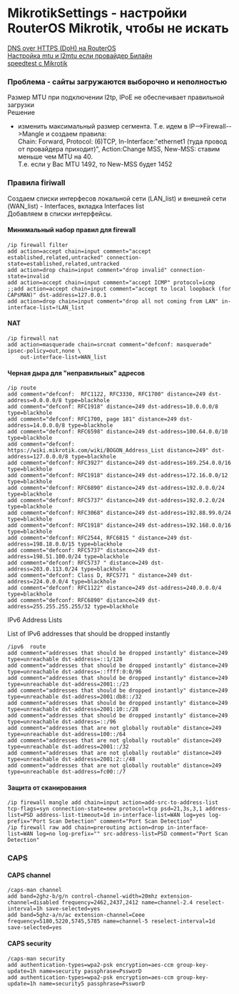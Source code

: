 # MikrotikSettings - настройки RouterOS Mikrotik, чтобы не искать
[DNS over HTTPS (DoH) на RouterOS](./DNSoverHTTPS(DoH).md)  
[Настройка mtu и l2mtu если провайдер Билайн](./beelinel2tp_mtu_l2mtu.md)  
[speedtest с Mikrotik](./sppedtest-with-mikrotik.md)  
### Проблема - сайты загружаются выборочно и неполностью  
Размер MTU при подключении l2tp, IPoE не обеспечивает правильной загрузки  
Решение  
- изменить максимальный размер сегмента. Т.е. идем в IP-->Firewall-->Mangle и создаем правила:  
Chain: Forward, Protocol: (6)TCP, In-Interface:"ethernet1 (туда провод от провайдера приходит)", Action:Change MSS, New-MSS: ставим меньше чем MTU на 40.  
Т.е. если у Вас MTU 1492, то New-MSS будет 1452  

### Правила firiwall  
Создаем списки интерфесов локальной сети (LAN_list) и внешней сети (WAN_list) - Interfaces, вкладка Interfaces list  
Добавляем в списки интерфейсы.

#### Минимальный набор правил для firewall
```
/ip firewall filter
add action=accept chain=input comment="accept established,related,untracked" connection-state=established,related,untracked
add action=drop chain=input comment="drop invalid" connection-state=invalid
add action=accept chain=input comment="accept ICMP" protocol=icmp
;;add action=accept chain=input comment="accept to local loopback (for CAPsMAN)" dst-address=127.0.0.1
add action=drop chain=input comment="drop all not coming from LAN" in-interface-list=!LAN_list
```
#### NAT
```
/ip firewall nat
add action=masquerade chain=srcnat comment="defconf: masquerade" ipsec-policy=out,none \
    out-interface-list=WAN_list
```
#### Черная дыра для "неправильных" адресов  
```
/ip route
add comment="defconf:  RFC1122, RFC3330, RFC1700" distance=249 dst-address=0.0.0.0/8 type=blackhole
add comment="defconf: RFC1918" distance=249 dst-address=10.0.0.0/8 type=blackhole
add comment="defconf: RFC1700, page 181" distance=249 dst-address=14.0.0.0/8 type=blackhole
add comment="defconf: RFC6598" distance=249 dst-address=100.64.0.0/10 type=blackhole
add comment="defconf: https://wiki.mikrotik.com/wiki/BOGON_Address_List distance=249" dst-address=127.0.0.0/8 type=blackhole
add comment="defconf: RFC3927" distance=249 dst-address=169.254.0.0/16 type=blackhole
add comment="defconf: RFC1918" distance=249 dst-address=172.16.0.0/12 type=blackhole
add comment="defconf: RFC6890" distance=249 dst-address=192.0.0.0/24 type=blackhole
add comment="defconf: RFC5737" distance=249 dst-address=192.0.2.0/24 type=blackhole
add comment="defconf: RFC3068" distance=249 dst-address=192.88.99.0/24 type=blackhole
add comment="defconf: RFC1918" distance=249 dst-address=192.168.0.0/16 type=blackhole
add comment="defconf: RFC2544, RFC6815 " distance=249 dst-address=198.18.0.0/15 type=blackhole
add comment="defconf: RFC5737" distance=249 dst-address=198.51.100.0/24 type=blackhole
add comment="defconf: RFC5737 " distance=249 dst-address=203.0.113.0/24 type=blackhole
add comment="defconf: Class D, RFC5771 " distance=249 dst-address=224.0.0.0/4 type=blackhole
add comment="defconf: RFC1122" distance=249 dst-address=240.0.0.0/4 type=blackhole
add comment="defconf: RFC6890" distance=249 dst-address=255.255.255.255/32 type=blackhole
```
IPv6 Address Lists

List of IPv6 addresses that should be dropped instantly
```
/ipv6  route 
add comment="addresses that should be dropped instantly" distance=249 type=unreachable dst-address=::1/128
add comment="addresses that should be dropped instantly" distance=249 type=unreachable dst-address=::ffff:0:0/96
add comment="addresses that should be dropped instantly" distance=249 type=unreachable dst-address=2001::/23
add comment="addresses that should be dropped instantly" distance=249 type=unreachable dst-address=2001:db8::/32
add comment="addresses that should be dropped instantly" distance=249 type=unreachable dst-address=2001:10::/28
add comment="addresses that should be dropped instantly" distance=249 type=unreachable dst-address=::/96
add comment="addresses that are not globally routable" distance=249 type=unreachable dst-address=100::/64
add comment="addresses that are not globally routable" distance=249 type=unreachable dst-address=2001::/32
add comment="addresses that are not globally routable" distance=249 type=unreachable dst-address=2001:2::/48
add comment="addresses that are not globally routable" distance=249 type=unreachable dst-address=fc00::/7
```
#### Защита от сканирования
```
/ip firewall mangle add chain=input action=add-src-to-address-list tcp-flags=syn connection-state=new protocol=tcp psd=21,3s,3,1 address-list=PSD address-list-timeout=1d in-interface-list=WAN log=yes log-prefix="Port Scan Detection" comment="Port Scan Detection"
/ip firewall raw add chain=prerouting action=drop in-interface-list=WAN log=no log-prefix="" src-address-list=PSD comment="Port Scan Detection"
```

### CAPS  
#### CAPS channel
```
/caps-man channel
add band=2ghz-b/g/n control-channel-width=20mhz extension-channel=disabled frequency=2462,2437,2412 name=channel-2.4 reselect-interval=1h save-selected=yes
add band=5ghz-a/n/ac extension-channel=Ceee frequency=5180,5220,5745,5785 name=channel-5 reselect-interval=1d save-selected=yes
```
#### CAPS security
```
/caps-man security
add authentication-types=wpa2-psk encryption=aes-ccm group-key-update=1h name=security passphrase=PssworD
add authentication-types=wpa2-psk encryption=aes-ccm group-key-update=1h name=security5 passphrase=PssworD
```
